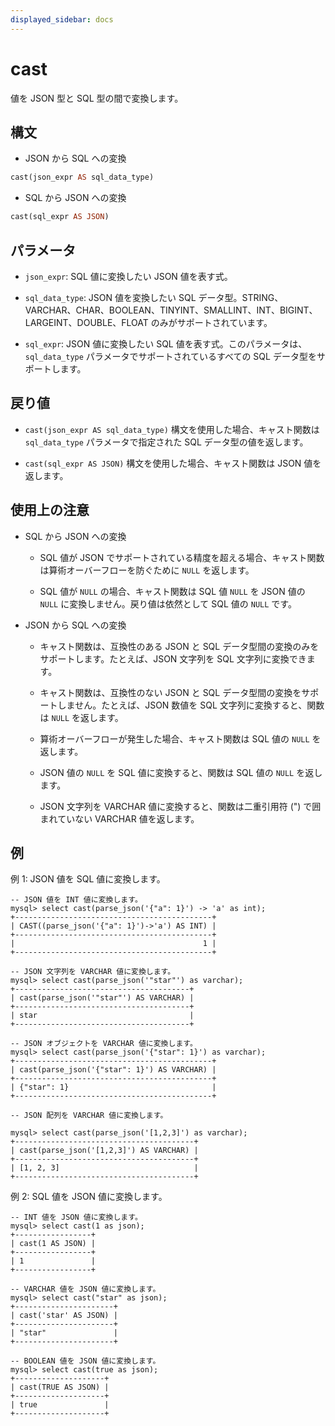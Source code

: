 ```yaml
---
displayed_sidebar: docs
---
```


# cast

値を JSON 型と SQL 型の間で変換します。

## 構文

- JSON から SQL への変換

```Haskell
cast(json_expr AS sql_data_type)
```

- SQL から JSON への変換

```Haskell
cast(sql_expr AS JSON)
```

## パラメータ

- `json_expr`: SQL 値に変換したい JSON 値を表す式。

- `sql_data_type`: JSON 値を変換したい SQL データ型。STRING、VARCHAR、CHAR、BOOLEAN、TINYINT、SMALLINT、INT、BIGINT、LARGEINT、DOUBLE、FLOAT のみがサポートされています。

- `sql_expr`: JSON 値に変換したい SQL 値を表す式。このパラメータは、`sql_data_type` パラメータでサポートされているすべての SQL データ型をサポートします。

## 戻り値

- `cast(json_expr AS sql_data_type)` 構文を使用した場合、キャスト関数は `sql_data_type` パラメータで指定された SQL データ型の値を返します。

- `cast(sql_expr AS JSON)` 構文を使用した場合、キャスト関数は JSON 値を返します。

## 使用上の注意

- SQL から JSON への変換

  - SQL 値が JSON でサポートされている精度を超える場合、キャスト関数は算術オーバーフローを防ぐために `NULL` を返します。

  - SQL 値が `NULL` の場合、キャスト関数は SQL 値 `NULL` を JSON 値の `NULL` に変換しません。戻り値は依然として SQL 値の `NULL` です。

- JSON から SQL への変換

  - キャスト関数は、互換性のある JSON と SQL データ型間の変換のみをサポートします。たとえば、JSON 文字列を SQL 文字列に変換できます。

  - キャスト関数は、互換性のない JSON と SQL データ型間の変換をサポートしません。たとえば、JSON 数値を SQL 文字列に変換すると、関数は `NULL` を返します。

  - 算術オーバーフローが発生した場合、キャスト関数は SQL 値の `NULL` を返します。

  - JSON 値の `NULL` を SQL 値に変換すると、関数は SQL 値の `NULL` を返します。

  - JSON 文字列を VARCHAR 値に変換すると、関数は二重引用符 (") で囲まれていない VARCHAR 値を返します。

## 例

例 1: JSON 値を SQL 値に変換します。

```plaintext
-- JSON 値を INT 値に変換します。
mysql> select cast(parse_json('{"a": 1}') -> 'a' as int);
+--------------------------------------------+
| CAST((parse_json('{"a": 1}')->'a') AS INT) |
+--------------------------------------------+
|                                          1 |
+--------------------------------------------+

-- JSON 文字列を VARCHAR 値に変換します。
mysql> select cast(parse_json('"star"') as varchar);
+---------------------------------------+
| cast(parse_json('"star"') AS VARCHAR) |
+---------------------------------------+
| star                                  |
+---------------------------------------+

-- JSON オブジェクトを VARCHAR 値に変換します。
mysql> select cast(parse_json('{"star": 1}') as varchar);
+--------------------------------------------+
| cast(parse_json('{"star": 1}') AS VARCHAR) |
+--------------------------------------------+
| {"star": 1}                                |
+--------------------------------------------+

-- JSON 配列を VARCHAR 値に変換します。

mysql> select cast(parse_json('[1,2,3]') as varchar);
+----------------------------------------+
| cast(parse_json('[1,2,3]') AS VARCHAR) |
+----------------------------------------+
| [1, 2, 3]                              |
+----------------------------------------+
```

例 2: SQL 値を JSON 値に変換します。

```plaintext
-- INT 値を JSON 値に変換します。
mysql> select cast(1 as json);
+-----------------+
| cast(1 AS JSON) |
+-----------------+
| 1               |
+-----------------+

-- VARCHAR 値を JSON 値に変換します。
mysql> select cast("star" as json);
+----------------------+
| cast('star' AS JSON) |
+----------------------+
| "star"               |
+----------------------+

-- BOOLEAN 値を JSON 値に変換します。
mysql> select cast(true as json);
+--------------------+
| cast(TRUE AS JSON) |
+--------------------+
| true               |
+--------------------+
```